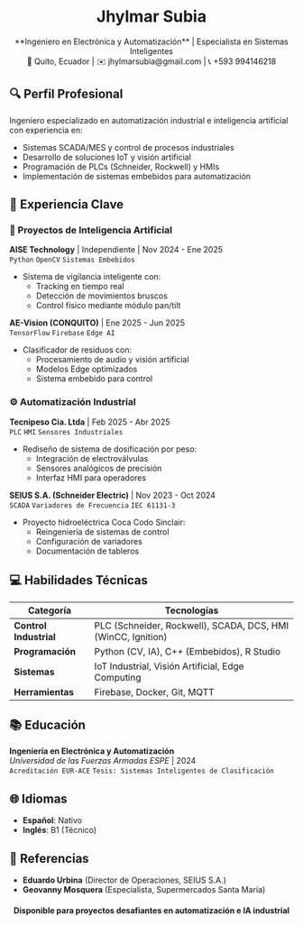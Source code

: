 # <div align="center">Jhylmar Subia</div>
<div align="center">**Ingeniero en Electrónica y Automatización** | Especialista en Sistemas Inteligentes</div>

<div align="center">
📍 Quito, Ecuador | ✉️ jhylmarsubia@gmail.com | 📞 +593 994146218  
</div>

## 🔍 **Perfil Profesional**
Ingeniero especializado en automatización industrial e inteligencia artificial con experiencia en:
- Sistemas SCADA/MES y control de procesos industriales
- Desarrollo de soluciones IoT y visión artificial
- Programación de PLCs (Schneider, Rockwell) y HMIs
- Implementación de sistemas embebidos para automatización

## 🚀 **Experiencia Clave**

### **🧠 Proyectos de Inteligencia Artificial**
**AISE Technology** | Independiente | Nov 2024 - Ene 2025  
`Python` `OpenCV` `Sistemas Embebidos`  
- Sistema de vigilancia inteligente con:
  - Tracking en tiempo real
  - Detección de movimientos bruscos
  - Control físico mediante módulo pan/tilt

**AE-Vision (CONQUITO)** | Ene 2025 - Jun 2025  
`TensorFlow` `Firebase` `Edge AI`  
- Clasificador de residuos con:
  - Procesamiento de audio y visión artificial
  - Modelos Edge optimizados
  - Sistema embebido para control

### ⚙️ **Automatización Industrial**
**Tecnipeso Cia. Ltda** | Feb 2025 - Abr 2025  
`PLC` `HMI` `Sensores Industriales`  
- Rediseño de sistema de dosificación por peso:
  - Integración de electroválvulas
  - Sensores analógicos de precisión
  - Interfaz HMI para operadores

**SEIUS S.A. (Schneider Electric)** | Nov 2023 - Oct 2024  
`SCADA` `Variadores de Frecuencia` `IEC 61131-3`  
- Proyecto hidroeléctrica Coca Codo Sinclair:
  - Reingeniería de sistemas de control
  - Configuración de variadores
  - Documentación de tableros

## 💻 **Habilidades Técnicas**

| **Categoría**       | **Tecnologías**                                      |
|---------------------|------------------------------------------------------|
| **Control Industrial** | PLC (Schneider, Rockwell), SCADA, DCS, HMI (WinCC, Ignition) |
| **Programación**    | Python (CV, IA), C++ (Embebidos), R Studio           |
| **Sistemas**        | IoT Industrial, Visión Artificial, Edge Computing    |
| **Herramientas**    | Firebase, Docker, Git, MQTT                          |

## 📚 **Educación**
**Ingeniería en Electrónica y Automatización**  
*Universidad de las Fuerzas Armadas ESPE* | 2024  
`Acreditación EUR-ACE` `Tesis: Sistemas Inteligentes de Clasificación`

## 🌐 **Idiomas**
- **Español**: Nativo
- **Inglés**: B1 (Técnico)

## 📌 **Referencias**
- **Eduardo Urbina** (Director de Operaciones, SEIUS S.A.)
- **Geovanny Mosquera** (Especialista, Supermercados Santa María)

<div align="center" style="margin-top: 20px;">
  <strong>Disponible para proyectos desafiantes en automatización e IA industrial</strong>
</div>
